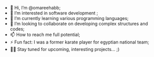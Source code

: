 - 👋 Hi, I’m @omareehabb;
- 👀 I’m interested in software development ;
- 🌱 I’m currently learning various programming languages;
- 💞️ I’m looking to collaborate on developing complex structures and codes;
- 📫 How to reach me full potential;
- ⚡ Fun fact: I was a former karate player for egyptian national team;
- 👨‍💻 Stay tuned for upcoming, interesting projects... ;) 

<!---
omareehabb/omareehabb is a ✨ special ✨ repository because its `README.md` (this file) appears on your GitHub profile.
You can click the Preview link to take a look at your changes.
--->
